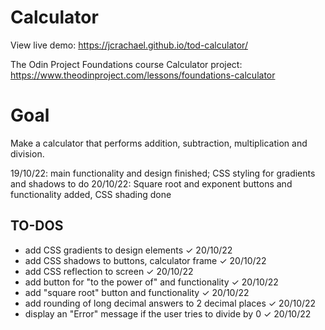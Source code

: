 # Calculator
View live demo: https://jcrachael.github.io/tod-calculator/

The Odin Project Foundations course Calculator project: https://www.theodinproject.com/lessons/foundations-calculator

# Goal
Make a calculator that performs addition, subtraction, multiplication and division.

19/10/22: main functionality and design finished; CSS styling for gradients and shadows to do
20/10/22: Square root and exponent buttons and functionality added, CSS shading done

## TO-DOS
- add CSS gradients to design elements ✓ 20/10/22
- add CSS shadows to buttons, calculator frame ✓ 20/10/22
- add CSS reflection to screen ✓ 20/10/22
- add button for "to the power of" and functionality ✓ 20/10/22
- add "square root" button and functionality ✓ 20/10/22
- add rounding of long decimal answers to 2 decimal places ✓ 20/10/22
- display an "Error" message if the user tries to divide by 0 ✓ 20/10/22
